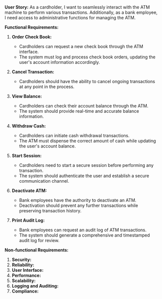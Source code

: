 ****User Story:****
As a cardholder, I want to seamlessly interact with the ATM machine to perform various transactions. Additionally, as a bank employee, I need access to administrative functions for managing the ATM.

****Functional Requirements:****
1. **Order Check Book:**
   - Cardholders can request a new check book through the ATM interface.
   - The system must log and process check book orders, updating the user's account information accordingly.

2. **Cancel Transaction:**
   - Cardholders should have the ability to cancel ongoing transactions at any point in the process.

3. **View Balance:**
   - Cardholders can check their account balance through the ATM.
   - The system should provide real-time and accurate balance information.

4. **Withdraw Cash:**
   - Cardholders can initiate cash withdrawal transactions.
   - The ATM must dispense the correct amount of cash while updating the user's account balance.

5. **Start Session:**
   - Cardholders need to start a secure session before performing any transaction.
   - The system should authenticate the user and establish a secure communication channel.

6. **Deactivate ATM:**
   - Bank employees have the authority to deactivate an ATM.
   - Deactivation should prevent any further transactions while preserving transaction history.

7. **Print Audit Log:**
   - Bank employees can request an audit log of ATM transactions.
   - The system should generate a comprehensive and timestamped audit log for review.

****Non-functional Requirements:****
1. **Security:**
2. **Reliability:**
3. **User Interface:**
4. **Performance:**
5. **Scalability:**
6. **Logging and Auditing:**
7. **Compliance:**
